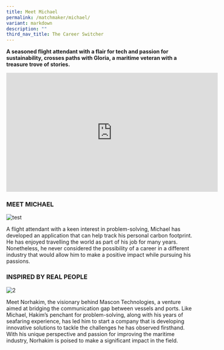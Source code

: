 ```yaml
---
title: Meet Michael
permalink: /matchmaker/michael/
variant: markdown
description: ""
third_nav_title: The Career Switcher
---
```

**A seasoned flight attendant with a flair for tech and passion for sustainability, crosses paths with Gloria, a maritime veteran with a treasure trove of stories.**

<iframe allowfullscreen="" allow="accelerometer; autoplay; clipboard-write; encrypted-media; gyroscope; picture-in-picture; web-share" frameborder="0" title="YouTube video player" src="https://www.youtube.com/embed/wj73T74nTvs?si=VjwyCCpV4Taf_OiB" height="315" width="560"></iframe>


### MEET MICHAEL
<img border="0" alt="test" src="https://i.ibb.co/tMX5TGB/test.png">

A flight attendant with a keen interest in problem-solving, Michael has developed an application that can help track his personal carbon footprint. He has enjoyed travelling the world as part of his job for many years. Nonetheless, he never considered the possibility of a career in a different industry that would allow him to make a positive impact while pursuing his passions.

### INSPIRED BY REAL PEOPLE

<img border="0" alt="2" src="https://i.ibb.co/cyKv4B4/2.png">

Meet Norhakim, the visionary behind Mascon Technologies, a venture aimed at bridging the communication gap between vessels and ports. Like Michael, Hakim’s penchant for problem-solving, along with his years of seafaring experience, has led him to start a company that is developing innovative solutions to tackle the challenges he has observed firsthand. With his unique perspective and passion for improving the maritime industry, Norhakim is poised to make a significant impact in the field.